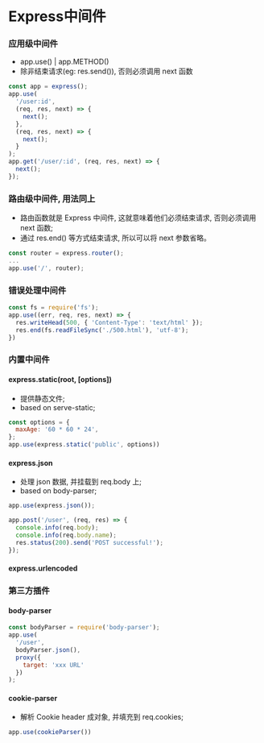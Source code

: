 # Express中间件

### 应用级中间件
- app.use() | app.METHOD()
- 除非结束请求(eg: res.send()), 否则必须调用 next 函数
```javascript
const app = express();
app.use(
  '/user:id', 
  (req, res, next) => {
    next();
  }, 
  (req, res, next) => {
    next();
  }
);
app.get('/user/:id', (req, res, next) => {
  next();
});
```
### 路由级中间件, 用法同上
- 路由函数就是 Express 中间件, 这就意味着他们必须结束请求, 否则必须调用 next 函数;
- 通过 res.end() 等方式结束请求, 所以可以将 next 参数省略。
```javascript
const router = express.router();
...
app.use('/', router);
```

### 错误处理中间件
```javascript
const fs = require('fs');
app.use((err, req, res, next) => {
  res.writeHead(500, { 'Content-Type': 'text/html' });
  res.end(fs.readFileSync('./500.html'), 'utf-8');
})
```

### 内置中间件
#### express.static(root, [options])
- 提供静态文件;
- based on serve-static;
```javascript
const options = {
  maxAge: '60 * 60 * 24',
};
app.use(express.static('public', options))
```
#### express.json
- 处理 json 数据, 并挂载到 req.body 上;
- based on body-parser;
```javascript
app.use(express.json()); 

app.post('/user', (req, res) => {
  console.info(req.body);
  console.info(req.body.name);
  res.status(200).send('POST successful!');
});
```
#### express.urlencoded

### 第三方插件
#### body-parser
```javascript
const bodyParser = require('body-parser');
app.use(
  '/user', 
  bodyParser.json(), 
  proxy({
    target: 'xxx URL'
  })
);
```
#### cookie-parser
- 解析 Cookie header 成对象, 并填充到 req.cookies;
```javascript
app.use(cookieParser())
```
